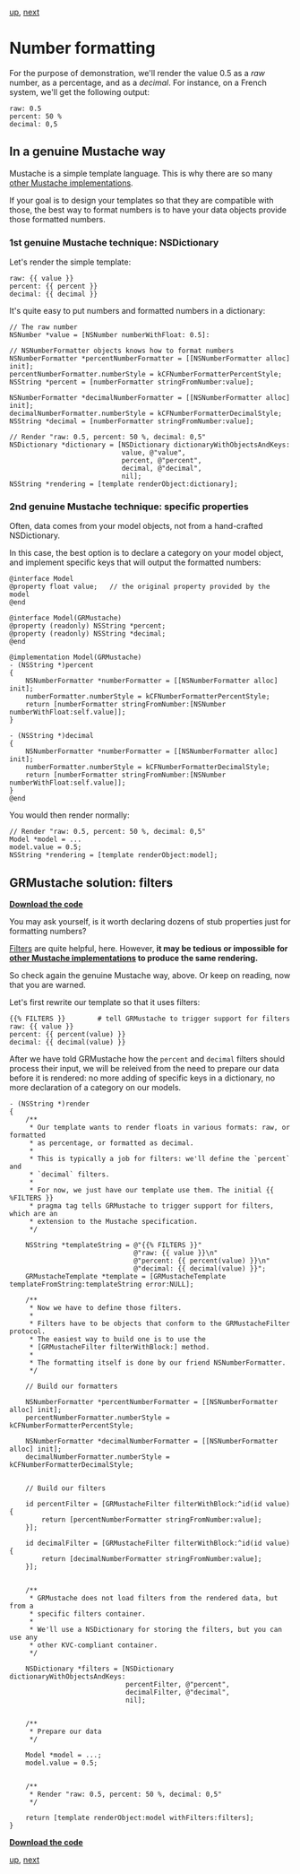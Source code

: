 [up](../../../../tree/master/Guides/sample_code), [next](indexes.md)

Number formatting
=================

For the purpose of demonstration, we'll render the value 0.5 as a *raw* number, as a percentage, and as a *decimal*. For instance, on a French system, we'll get the following output:

    raw: 0.5
    percent: 50 %
    decimal: 0,5


In a genuine Mustache way
-------------------------

Mustache is a simple template language. This is why there are so many [other Mustache implementations](https://github.com/defunkt/mustache/wiki/Other-Mustache-implementations).

If your goal is to design your templates so that they are compatible with those, the best way to format numbers is to have your data objects provide those formatted numbers.

### 1st genuine Mustache technique: NSDictionary

Let's render the simple template:

    raw: {{ value }}
    percent: {{ percent }}
    decimal: {{ decimal }}

It's quite easy to put numbers and formatted numbers in a dictionary:

```objc
// The raw number
NSNumber *value = [NSNumber numberWithFloat: 0.5]:

// NSNumberFormatter objects knows how to format numbers
NSNumberFormatter *percentNumberFormatter = [[NSNumberFormatter alloc] init];
percentNumberFormatter.numberStyle = kCFNumberFormatterPercentStyle;
NSString *percent = [numberFormatter stringFromNumber:value];

NSNumberFormatter *decimalNumberFormatter = [[NSNumberFormatter alloc] init];
decimalNumberFormatter.numberStyle = kCFNumberFormatterDecimalStyle;
NSString *decimal = [numberFormatter stringFromNumber:value];

// Render "raw: 0.5, percent: 50 %, decimal: 0,5"
NSDictionary *dictionary = [NSDictionary dictionaryWithObjectsAndKeys:
                            value, @"value",
                            percent, @"percent",
                            decimal, @"decimal",
                            nil];
NSString *rendering = [template renderObject:dictionary];
```

### 2nd genuine Mustache technique: specific properties

Often, data comes from your model objects, not from a hand-crafted NSDictionary.

In this case, the best option is to declare a category on your model object, and implement specific keys that will output the formatted numbers:

```objc
@interface Model
@property float value;   // the original property provided by the model
@end

@interface Model(GRMustache)
@property (readonly) NSString *percent;
@property (readonly) NSString *decimal;
@end

@implementation Model(GRMustache)
- (NSString *)percent
{
    NSNumberFormatter *numberFormatter = [[NSNumberFormatter alloc] init];
    numberFormatter.numberStyle = kCFNumberFormatterPercentStyle;
    return [numberFormatter stringFromNumber:[NSNumber numberWithFloat:self.value]];
}

- (NSString *)decimal
{
    NSNumberFormatter *numberFormatter = [[NSNumberFormatter alloc] init];
    numberFormatter.numberStyle = kCFNumberFormatterDecimalStyle;
    return [numberFormatter stringFromNumber:[NSNumber numberWithFloat:self.value]];
}
@end
```

You would then render normally:

```objc
// Render "raw: 0.5, percent: 50 %, decimal: 0,5"
Model *model = ...
model.value = 0.5;
NSString *rendering = [template renderObject:model];
```

GRMustache solution: filters
----------------------------

**[Download the code](../../../../tree/master/Guides/sample_code/number_formatting)**

You may ask yourself, is it worth declaring dozens of stub properties just for formatting numbers?

[Filters](../filters.md) are quite helpful, here. However, **it may be tedious or impossible for [other Mustache implementations](https://github.com/defunkt/mustache/wiki/Other-Mustache-implementations) to produce the same rendering.**

So check again the genuine Mustache way, above. Or keep on reading, now that you are warned.

Let's first rewrite our template so that it uses filters:

    {{% FILTERS }}        # tell GRMustache to trigger support for filters
    raw: {{ value }}
    percent: {{ percent(value) }}
    decimal: {{ decimal(value) }}

After we have told GRMustache how the `percent` and `decimal` filters should process their input, we will be releived from the need to prepare our data before it is rendered: no more adding of specific keys in a dictionary, no more declaration of a category on our models.

```objc
- (NSString *)render
{
    /**
     * Our template wants to render floats in various formats: raw, or formatted
     * as percentage, or formatted as decimal.
     *
     * This is typically a job for filters: we'll define the `percent` and
     * `decimal` filters.
     *
     * For now, we just have our template use them. The initial {{ %FILTERS }}
     * pragma tag tells GRMustache to trigger support for filters, which are an
     * extension to the Mustache specification.
     */
     
    NSString *templateString = @"{{% FILTERS }}"
                               @"raw: {{ value }}\n"
                               @"percent: {{ percent(value) }}\n"
                               @"decimal: {{ decimal(value) }}";
    GRMustacheTemplate *template = [GRMustacheTemplate templateFromString:templateString error:NULL];
    
    /**
     * Now we have to define those filters.
     *
     * Filters have to be objects that conform to the GRMustacheFilter protocol.
     * The easiest way to build one is to use the
     * [GRMustacheFilter filterWithBlock:] method.
     *
     * The formatting itself is done by our friend NSNumberFormatter.
     */
    
    // Build our formatters
    
    NSNumberFormatter *percentNumberFormatter = [[NSNumberFormatter alloc] init];
    percentNumberFormatter.numberStyle = kCFNumberFormatterPercentStyle;

    NSNumberFormatter *decimalNumberFormatter = [[NSNumberFormatter alloc] init];
    decimalNumberFormatter.numberStyle = kCFNumberFormatterDecimalStyle;
    
    
    // Build our filters
    
    id percentFilter = [GRMustacheFilter filterWithBlock:^id(id value) {
        return [percentNumberFormatter stringFromNumber:value];
    }];
    
    id decimalFilter = [GRMustacheFilter filterWithBlock:^id(id value) {
        return [decimalNumberFormatter stringFromNumber:value];
    }];
    
    
    /**
     * GRMustache does not load filters from the rendered data, but from a
     * specific filters container.
     *
     * We'll use a NSDictionary for storing the filters, but you can use any
     * other KVC-compliant container.
     */
    
    NSDictionary *filters = [NSDictionary dictionaryWithObjectsAndKeys:
                             percentFilter, @"percent",
                             decimalFilter, @"decimal",
                             nil];
    
    
    /**
     * Prepare our data
     */
    
    Model *model = ...;
    model.value = 0.5;
    
    
    /**
     * Render "raw: 0.5, percent: 50 %, decimal: 0,5"
     */
     
    return [template renderObject:model withFilters:filters];
}
```

**[Download the code](../../../../tree/master/Guides/sample_code/number_formatting)**

[up](../../../../tree/master/Guides/sample_code), [next](indexes.md)
